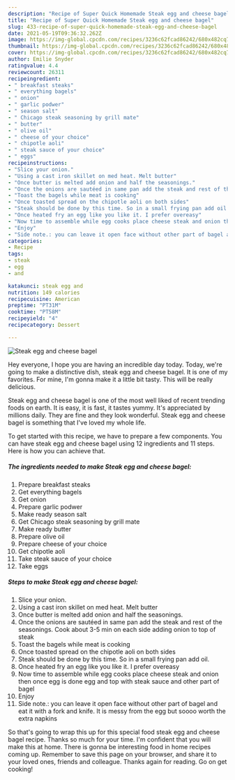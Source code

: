 ```yaml
---
description: "Recipe of Super Quick Homemade Steak egg and cheese bagel"
title: "Recipe of Super Quick Homemade Steak egg and cheese bagel"
slug: 433-recipe-of-super-quick-homemade-steak-egg-and-cheese-bagel
date: 2021-05-19T09:36:32.262Z
image: https://img-global.cpcdn.com/recipes/3236c62fcad86242/680x482cq70/steak-egg-and-cheese-bagel-recipe-main-photo.jpg
thumbnail: https://img-global.cpcdn.com/recipes/3236c62fcad86242/680x482cq70/steak-egg-and-cheese-bagel-recipe-main-photo.jpg
cover: https://img-global.cpcdn.com/recipes/3236c62fcad86242/680x482cq70/steak-egg-and-cheese-bagel-recipe-main-photo.jpg
author: Emilie Snyder
ratingvalue: 4.4
reviewcount: 26311
recipeingredient:
- " breakfast steaks"
- " everything bagels"
- " onion"
- " garlic podwer"
- " season salt"
- " Chicago steak seasoning by grill mate"
- " butter"
- " olive oil"
- " cheese of your choice"
- " chipotle aoli"
- " steak sauce of your choice"
- " eggs"
recipeinstructions:
- "Slice your onion."
- "Using a cast iron skillet on med heat. Melt butter"
- "Once butter is melted add onion and half the seasonings."
- "Once the onions are sautéed in same pan add the steak and rest of the seasonings. Cook about 3-5 min on each side adding onion to top of steak"
- "Toast the bagels while meat is cooking"
- "Once toasted spread on the chipotle aoli on both sides"
- "Steak should be done by this time. So in a small frying pan add oil."
- "Once heated fry an egg like you like it. I prefer overeasy"
- "Now time to assemble while egg cooks place cheese steak and onion then once egg is done egg and top with steak sauce and other part of bagel"
- "Enjoy"
- "Side note.: you can leave it open face without other part of bagel and eat it with a fork and knife. It is messy from the egg but soooo worth the extra napkins"
categories:
- Recipe
tags:
- steak
- egg
- and

katakunci: steak egg and 
nutrition: 149 calories
recipecuisine: American
preptime: "PT31M"
cooktime: "PT58M"
recipeyield: "4"
recipecategory: Dessert

---
```



![Steak egg and cheese bagel](https://img-global.cpcdn.com/recipes/3236c62fcad86242/680x482cq70/steak-egg-and-cheese-bagel-recipe-main-photo.jpg)

Hey everyone, I hope you are having an incredible day today. Today, we're going to make a distinctive dish, steak egg and cheese bagel. It is one of my favorites. For mine, I'm gonna make it a little bit tasty. This will be really delicious.

Steak egg and cheese bagel is one of the most well liked of recent trending foods on earth. It is easy, it is fast, it tastes yummy. It's appreciated by millions daily. They are fine and they look wonderful. Steak egg and cheese bagel is something that I've loved my whole life.




To get started with this recipe, we have to prepare a few components. You can have steak egg and cheese bagel using 12 ingredients and 11 steps. Here is how you can achieve that.

<!--inarticleads1-->

##### The ingredients needed to make Steak egg and cheese bagel:

1. Prepare  breakfast steaks
1. Get  everything bagels
1. Get  onion
1. Prepare  garlic podwer
1. Make ready  season salt
1. Get  Chicago steak seasoning by grill mate
1. Make ready  butter
1. Prepare  olive oil
1. Prepare  cheese of your choice
1. Get  chipotle aoli
1. Take  steak sauce of your choice
1. Take  eggs




<!--inarticleads2-->

##### Steps to make Steak egg and cheese bagel:

1. Slice your onion.
1. Using a cast iron skillet on med heat. Melt butter
1. Once butter is melted add onion and half the seasonings.
1. Once the onions are sautéed in same pan add the steak and rest of the seasonings. Cook about 3-5 min on each side adding onion to top of steak
1. Toast the bagels while meat is cooking
1. Once toasted spread on the chipotle aoli on both sides
1. Steak should be done by this time. So in a small frying pan add oil.
1. Once heated fry an egg like you like it. I prefer overeasy
1. Now time to assemble while egg cooks place cheese steak and onion then once egg is done egg and top with steak sauce and other part of bagel
1. Enjoy
1. Side note.: you can leave it open face without other part of bagel and eat it with a fork and knife. It is messy from the egg but soooo worth the extra napkins




So that's going to wrap this up for this special food steak egg and cheese bagel recipe. Thanks so much for your time. I'm confident that you will make this at home. There is gonna be interesting food in home recipes coming up. Remember to save this page on your browser, and share it to your loved ones, friends and colleague. Thanks again for reading. Go on get cooking!

